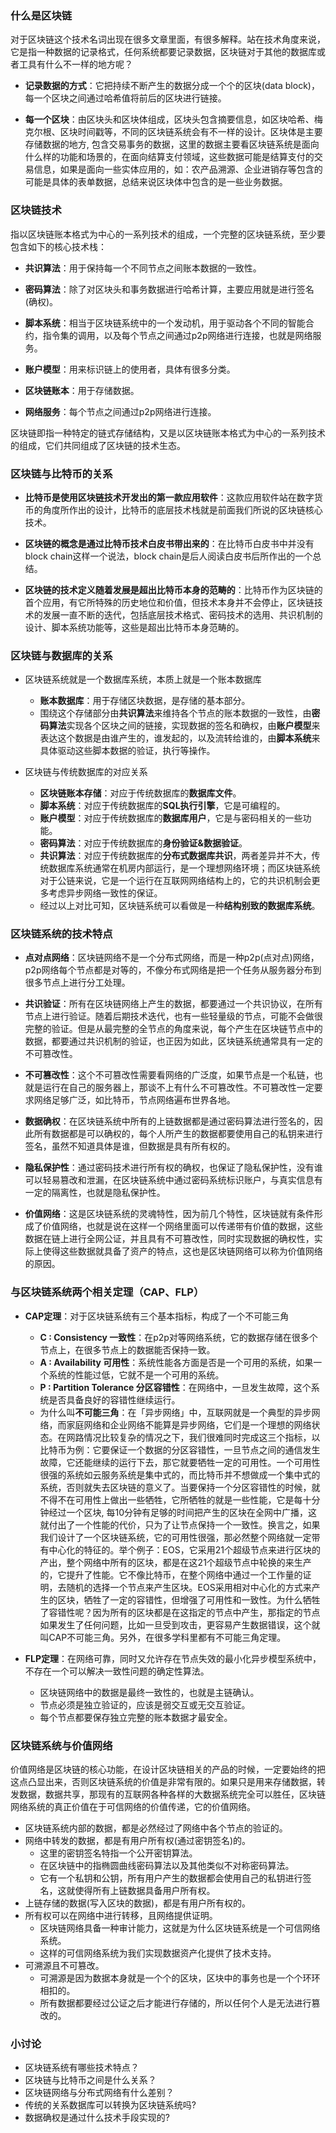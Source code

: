 ### 什么是区块链

对于区块链这个技术名词出现在很多文章里面，有很多解释。站在技术角度来说，它是指一种数据的记录格式，任何系统都要记录数据，区块链对于其他的数据库或者工具有什么不一样的地方呢？

- **记录数据的方式**：它把持续不断产生的数据分成一个个的区块(data block)，每一个区块之间通过哈希值将前后的区块进行链接。

- **每一个区块**：由区块头和区块体组成，区块头包含摘要信息，如区块哈希、梅克尔根、区块时间戳等，不同的区块链系统会有不一样的设计。区块体是主要存储数据的地方, 包含交易事务的数据，这里的数据主要看区块链系统是面向什么样的功能和场景的，在面向结算支付领域，这些数据可能是结算支付的交易信息，如果是面向一些实体应用的，如：农产品溯源、企业进销存等包含的可能是具体的表单数据，总结来说区块体中包含的是一些业务数据。

### 区块链技术

指以区块链账本格式为中心的一系列技术的组成，一个完整的区块链系统，至少要包含如下的核心技术栈：

- **共识算法**：用于保持每一个不同节点之间账本数据的一致性。

- **密码算法**：除了对区块头和事务数据进行哈希计算，主要应用就是进行签名(确权)。

- **脚本系统**：相当于区块链系统中的一个发动机，用于驱动各个不同的智能合约，指令集的调用，以及每个节点之间通过p2p网络进行连接，也就是网络服务。

- **账户模型**：用来标识链上的使用者，具体有很多分类。

- **区块链账本**：用于存储数据。

- **网络服务**：每个节点之间通过p2p网络进行连接。

区块链即指一种特定的链式存储结构，又是以区块链账本格式为中心的一系列技术的组成，它们共同组成了区块链的技术生态。

### 区块链与比特币的关系

- **比特币是使用区块链技术开发出的第一款应用软件**：这款应用软件站在数字货币的角度所作出的设计，比特币的底层技术栈就是前面我们所说的区块链核心技术。

- **区块链的概念是通过比特币技术白皮书带出来的**：在比特币白皮书中并没有block chain这样一个说法，block chain是后人阅读白皮书后所作出的一个总结。

- **区块链的技术定义随着发展是超出比特币本身的范畴的**：比特币作为区块链的首个应用，有它所特殊的历史地位和价值，但技术本身并不会停止，区块链技术的发展一直不断的迭代，包括底层技术格式、密码技术的选用、共识机制的设计、脚本系统功能等，这些是超出比特币本身范畴的。

### 区块链与数据库的关系

- 区块链系统就是一个数据库系统，本质上就是一个账本数据库
    * **账本数据库**：用于存储区块数据，是存储的基本部分。
    * 围绕这个存储部分由**共识算法**来维持各个节点的账本数据的一致性，由**密码算法**实现各个区块之间的链接，实现数据的签名和确权，由**账户模型**来表达这个数据是由谁产生的，谁发起的，以及流转给谁的，由**脚本系统**来具体驱动这些脚本数据的验证，执行等操作。

- 区块链与传统数据库的对应关系
    * **区块链账本存储**：对应于传统数据库的**数据库文件**。
    * **脚本系统**：对应于传统数据库的**SQL执行引擎**，它是可编程的。
    * **账户模型**：对应于传统数据库的**数据库用户**，它是与密码相关的一些功能。
    * **密码算法**：对应于传统数据库的**身份验证&数据验证**。
    * **共识算法**：对应于传统数据库的**分布式数据库共识**，两者差异并不大，传统数据库系统通常在机房内部运行，是一个理想网络环境；而区块链系统对于公链来说，它是一个运行在互联网网络结构上的，它的共识机制会更多考虑异步网络一致性的保证。
    * 经过以上对比可知，区块链系统可以看做是一种**结构别致的数据库系统**。

### 区块链系统的技术特点

- **点对点网络**：区块链网络不是一个分布式网络，而是一种p2p(点对点)网络，p2p网络每个节点都是对等的，不像分布式网络是把一个任务从服务器分布到很多节点上进行分工处理。

- **共识验证**：所有在区块链网络上产生的数据，都要通过一个共识协议，在所有节点上进行验证。随着后期技术迭代，也有一些轻量级的节点，可能不会做很完整的验证。但是从最完整的全节点的角度来说，每个产生在区块链节点中的数据，都要通过共识机制的验证，也正因为如此，区块链系统通常具有一定的不可篡改性。

- **不可篡改性**：这个不可篡改性需要看网络的广泛度，如果节点是一个私链，也就是运行在自己的服务器上，那谈不上有什么不可篡改性。不可篡改性一定要求网络足够广泛，如比特币，节点网络遍布世界各地。

- **数据确权**：在区块链系统中所有的上链数据都是通过密码算法进行签名的，因此所有数据都是可以确权的，每个人所产生的数据都要使用自己的私钥来进行签名，虽然不知道具体是谁，但数据是具有所有权的。

- **隐私保护性**：通过密码技术进行所有权的确权，也保证了隐私保护性，没有谁可以轻易篡改和泄漏，在区块链系统中通过密码系统标识账户，与真实信息有一定的隔离性，也就是隐私保护性。

- **价值网络**：这是区块链系统的灵魂特性，因为前几个特性，区块链就有条件形成了价值网络，也就是说在这样一个网络里面可以传递带有价值的数据，这些数据在链上进行全网公证，并且具有不可篡改性，同时实现数据的确权性，实际上使得这些数据就具备了资产的特点，这也是区块链网络可以称为价值网络的原因。

### 与区块链系统两个相关定理（CAP、FLP）

- **CAP定理**：对于区块链系统有三个基本指标，构成了一个不可能三角
    * **C : Consistency 一致性**：在p2p对等网络系统，它的数据存储在很多个节点上，在很多节点上的数据能否保持一致。
    * **A : Availability 可用性**：系统性能各方面是否是一个可用的系统，如果一个系统的性能过低，它就不是一个可用的系统。
    * **P : Partition Tolerance 分区容错性**：在网络中，一旦发生故障，这个系统是否具备良好的容错性继续运行。
    * 为什么叫**不可能三角**：在「异步网络」中，互联网就是一个典型的异步网络，而家庭网络和企业网络不能算是异步网络，它们是一个理想的网络状态。在网路情况比较复杂的情况之下，我们很难同时完成这三个指标，以比特币为例：它要保证一个数据的分区容错性，一旦节点之间的通信发生故障，它还能继续的运行下去，那它就要牺牲一定的可用性。一个可用性很强的系统如云服务系统是集中式的，而比特币并不想做成一个集中式的系统，否则就失去区块链的意义了。当要保持一个分区容错性的时候，就不得不在可用性上做出一些牺牲，它所牺牲的就是一些性能，它是每十分钟经过一个区块, 每10分钟有足够的时间把产生的区块在全网中广播，这就付出了一个性能的代价，只为了让节点保持一个一致性。换言之，如果我们设计了一个区块链系统，它的可用性很强，那必然整个网络就一定带有中心化的特征的。举个例子：EOS，它采用21个超级节点来进行区块的产出，整个网络中所有的区块，都是在这21个超级节点中轮换的来生产的，它提升了性能。它不像比特币，在整个网络中通过一个工作量的证明，去随机的选择一个节点来产生区块。EOS采用相对中心化的方式来产生的区块，牺牲了一定的容错性，但增强了可用性和一致性。为什么牺牲了容错性呢？因为所有的区块都是在这指定的节点中产生，那指定的节点如果发生了任何问题，比如一旦受到攻击，更容易产生数据错误，这个就叫CAP不可能三角。另外，在很多学科里都有不可能三角定理。

- **FLP定理**：在网络可靠，同时又允许存在节点失效的最小化异步模型系统中，不存在一个可以解决一致性问题的确定性算法。
    * 区块链网络中的数据是最终一致性的，也就是主链确认。
    * 节点必须是独立验证的，应该是弱交互或无交互验证。
    * 每个节点都要保存独立完整的账本数据才最安全。

### 区块链系统与价值网络

价值网络是区块链的核心功能，在设计区块链相关的产品的时候，一定要始终的把这点凸显出来，否则区块链系统的价值是非常有限的。如果只是用来存储数据，转发数据，数据共享，那现有的互联网各种各样的大数据系统完全可以胜任，区块链网络系统的真正价值在于可信网络的价值传递，它的价值网络。

- 区块链系统内部的数据，都是必然经过了网络中各个节点的验证的。
- 网络中转发的数据，都是有用户所有权(通过密钥签名)的。
    * 这里的密钥签名特指一个公开密钥算法。
    * 在区块链中的指椭圆曲线密码算法以及其他类似不对称密码算法。
    * 它有一个私钥和公钥，所有用户产生的数据都会使用自己的私钥进行签名，这就使得所有上链数据具备用户所有权。
- 上链存储的数据(写入区块的数据)，都是有用户所有权的。
- 所有权可以在网络中进行转移，且网络提供证明。
    * 区块链网络具备一种审计能力，这就是为什么区块链系统是一个可信网络系统。
    * 这样的可信网络系统为我们实现数据资产化提供了技术支持。
- 可溯源且不可篡改。
    * 可溯源是因为数据本身就是一个个的区块，区块中的事务也是一个个环环相扣的。
    * 所有数据都要经过公证之后才能进行存储的，所以任何个人是无法进行篡改的。

### 小讨论

- 区块链系统有哪些技术特点？
- 区块链与比特币之间是什么关系？
- 区块链网络与分布式网络有什么差别？
- 传统的关系数据库可以转换为区块链系统吗?
- 数据确权是通过什么技术手段实现的?